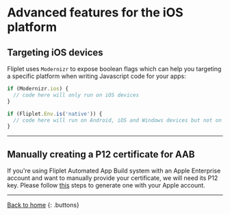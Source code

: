 # Advanced features for the iOS platform

## Targeting iOS devices 

Fliplet uses `Modernizr` to expose boolean flags which can help you targeting a specific platform when writing Javascript code for your apps:

```js
if (Modernizr.ios) {
  // code here will only run on iOS devices
}

if (Fliplet.Env.is('native')) {
  // code here will run on Android, iOS and Windows devices but not on web
}
```

---

## Manually creating a P12 certificate for AAB

If you're using Fliplet Automated App Build system with an Apple Enterprise account and want to manually provide your certificate, we will need its P12 key. Please follow [this](aab/create-p12-certificate.md) steps to generate one with your Apple account.

---

[Back to home](README.md)
{: .buttons}